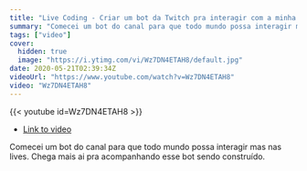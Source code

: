 ```yaml
---
title: "Live Coding - Criar um bot da Twitch pra interagir com a minha casa"
summary: "Comecei um bot do canal para que todo mundo possa interagir mas nas lives. Chega mais ai pra acompanhando esse bot sendo construído."
tags: ["video"]
cover:
  hidden: true
  image: "https://i.ytimg.com/vi/Wz7DN4ETAH8/default.jpg"
date: 2020-05-21T02:39:34Z
videoUrl: "https://www.youtube.com/watch?v=Wz7DN4ETAH8"
video: "Wz7DN4ETAH8"
---
```


<!-- truncate -->

{{< youtube id=Wz7DN4ETAH8 >}}

- [Link to video](https://www.youtube.com/watch?v=Wz7DN4ETAH8)

Comecei um bot do canal para que todo mundo possa interagir mas nas lives. Chega mais ai pra acompanhando esse bot sendo construído.

